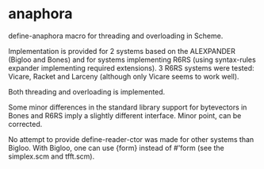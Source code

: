 # anaphora
define-anaphora macro for threading and overloading in Scheme.


Implementation is provided for 2 systems based on the ALEXPANDER (Bigloo and Bones)
and for systems implementing R6RS (using syntax-rules expander implementing required
extensions). 3 R6RS systems were tested: Vicare, Racket and Larceny (although only 
Vicare seems to work well).

Both threading and overloading is implemented.

Some minor differences in the standard library support for bytevectors in Bones
and R6RS imply a slightly different interface. Minor point, can be corrected.

No attempt to provide define-reader-ctor was made for other systems than Bigloo.
With Bigloo, one can use {form} instead of #'form (see the simplex.scm and tfft.scm).
